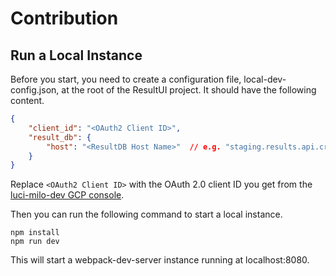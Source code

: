 # Contribution
## Run a Local Instance
Before you start, you need to create a configuration file, local-dev-config.json, at the root of the ResultUI project.
It should have the following content.
```json
{
    "client_id": "<OAuth2 Client ID>",
    "result_db": {
        "host": "<ResultDB Host Name>"  // e.g. "staging.results.api.cr.dev"
    }
}
```
Replace `<OAuth2 Client ID>` with the OAuth 2.0 client ID you get from the [luci-milo-dev GCP console](https://pantheon.corp.google.com/apis/credentials?project=luci-milo-dev).

Then you can run the following command to start a local instance.
```
npm install
npm run dev
```
This will start a webpack-dev-server instance running at localhost:8080.
